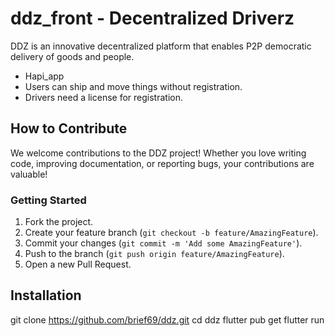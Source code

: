 # ddz_front - Decentralized Driverz

DDZ is an innovative decentralized platform that enables P2P democratic delivery of goods and people.

- Hapi_app
- Users can ship and move things without registration.
- Drivers need a license for registration.

## How to Contribute

We welcome contributions to the DDZ project! Whether you love writing code, improving documentation, or reporting bugs, your contributions are valuable!

### Getting Started

1. Fork the project.
2. Create your feature branch (`git checkout -b feature/AmazingFeature`).
3. Commit your changes (`git commit -m 'Add some AmazingFeature'`).
4. Push to the branch (`git push origin feature/AmazingFeature`).
5. Open a new Pull Request.

## Installation

git clone <https://github.com/brief69/ddz.git>
cd ddz
flutter pub get
flutter run

